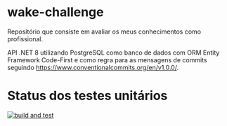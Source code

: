 # wake-challenge
Repositório que consiste em avaliar os meus conhecimentos como profissional.

API .NET 8 utilizando PostgreSQL como banco de dados com ORM Entity Framework Code-First e como regra para as mensagens de commits seguindo https://www.conventionalcommits.org/en/v1.0.0/.

# Status dos testes unitários
[![build and test](https://github.com/Hzin/wake-commerce-challenge/actions/workflows/build-and-test.yml/badge.svg)](https://github.com/Hzin/wake-commerce-challenge/actions/workflows/build-and-test.yml)
